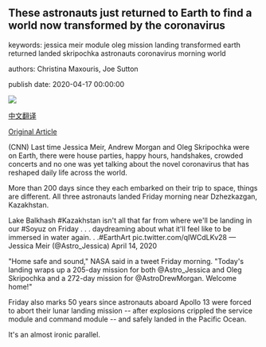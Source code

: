 ## These astronauts just returned to Earth to find a world now transformed by the coronavirus

keywords: jessica meir module oleg mission landing transformed earth returned landed skripochka astronauts coronavirus morning world

authors: Christina Maxouris, Joe Sutton

publish date: 2020-04-17 00:00:00

![](https://cdn.cnn.com/cnnnext/dam/assets/200417015057-02-astronauts-return-0417-oleg-skripochka-super-tease.jpg)

[中文翻译](These%20astronauts%20just%20returned%20to%20Earth%20to%20find%20a%20world%20now%20transformed%20by%20the%20coronavirus_zh.md)

[Original Article](https://edition.cnn.com/2020/04/17/world/astronauts-return-earth-coronavirus-scn/index.html)

(CNN) Last time Jessica Meir, Andrew Morgan and Oleg Skripochka were on Earth, there were house parties, happy hours, handshakes, crowded concerts and no one was yet talking about the novel coronavirus that has reshaped daily life across the world.

More than 200 days since they each embarked on their trip to space, things are different. All three astronauts landed Friday morning near Dzhezkazgan, Kazakhstan.

Lake Balkhash \#Kazakhstan isn't all that far from where we'll be landing in our \#Soyuz on Friday . . . daydreaming about what it'll feel like to be immersed in water again. . .\#EarthArt pic.twitter.com/qIWCdLKv28 — Jessica Meir (@Astro_Jessica) April 14, 2020

"Home safe and sound," NASA said in a tweet Friday morning. "Today's landing wraps up a 205-day mission for both @Astro_Jessica and Oleg Skripochka and a 272-day mission for @AstroDrewMorgan. Welcome home\!"

Friday also marks 50 years since astronauts aboard Apollo 13 were forced to abort their lunar landing mission -- after explosions crippled the service module and command module -- and safely landed in the Pacific Ocean.

It's an almost ironic parallel.